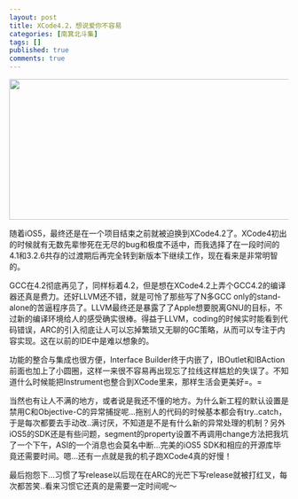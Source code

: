```yaml
---
layout: post
title: XCode4.2，想说爱你不容易
categories: [南箕北斗集]
tags: []
published: true
comments: true
---
```

<a href="http://www.onevcat.com/wp-content/uploads/2011/10/Xcode-1.jpg"><img class="aligncenter size-full wp-image-247" title="Xcode" src="http://www.onevcat.com/wp-content/uploads/2011/10/Xcode-1-e1319647071157.jpg" alt="" width="1096" height="254" /></a>

随着iOS5，最终还是在一个项目结束之前就被迫换到XCode4.2了。XCode4初出的时候就有无数先辈惨死在无尽的bug和极度不适中，而我选择了在一段时间的4.1和3.2.6共存的过渡期后再完全转到新版本下继续工作，现在看来是非常明智的。

GCC在4.2彻底再见了，同样标着4.2，但是想在XCode4.2上弄个GCC4.2的编译器还真是费力。还好LLVM还不错，就是可怜了那些写了N多GCC only的stand-alone的苦逼程序员了。LLVM最终还是暴露了了Apple想要脱离GNU的目标，不过新的编译环境给人的感受确实很棒。得益于LLVM，coding的时候实时能看到代码错误，ARC的引入彻底让人可以忘掉繁琐又无聊的GC策略，从而可以专注于内容实现。这在以前的IDE中是难以想象的。

功能的整合与集成也很方便，Interface Builder终于内嵌了，IBOutlet和IBAction前面也加上了小圆圈，这样一来很不容易再出现忘了拉线这样尴尬的失误了。不知道什么时候能把Instrument也整合到XCode里来，那样生活会更美好=。=

当然也有让人不满的地方，或者说是我还不懂的地方。为什么新工程的默认设置是禁用C和Objective-C的异常捕捉呢...拖别人的代码的时候基本都会有try..catch，于是每次都要去手动改..满讨厌，不知道是不是有什么新的异常处理的机制？另外iOS5的SDK还是有些问题，segment的property设置不再调用change方法把我坑了一个下午，ASI的一个消息也会莫名中断...完美的iOS5 SDK和相应的开源库毕竟还需要时间。嗯...还有一点就是我的机子跑XCode4真的好慢！

最后抱怨下...习惯了写release以后现在在ARC的光芒下写release就被打红叉，每次都苦笑..看来习惯它还真的是需要一定时间呢～
